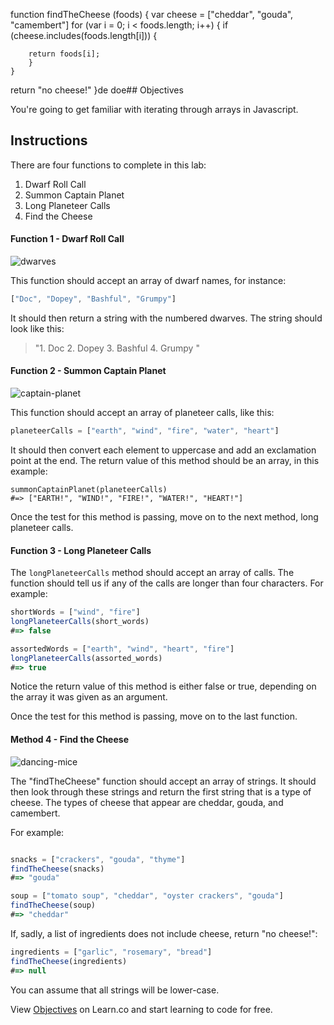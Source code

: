 function findTheCheese (foods) {
  var cheese = ["cheddar", "gouda", "camembert"]
  for (var i = 0; i < foods.length; i++) {
    if (cheese.includes(foods.length[i])) {
  
        return foods[i];
        }
    }
  return "no cheese!"
  }de doe## Objectives

You're going to get familiar with iterating through arrays in Javascript. 

## Instructions

There are four functions to complete in this lab:

1. Dwarf Roll Call
2. Summon Captain Planet
3. Long Planeteer Calls
4. Find the Cheese

#### Function 1 - Dwarf Roll Call

![dwarves](https://s3-us-west-2.amazonaws.com/web-dev-readme-photos/cartoon-collections/dwarves.jpg)

This function should accept an array of dwarf names, for instance:

```js
["Doc", "Dopey", "Bashful", "Grumpy"]
```

It should then return a string with the numbered dwarves. The string should look like this:

> "1. Doc 2. Dopey 3. Bashful 4. Grumpy "

#### Function 2 - Summon Captain Planet

![captain-planet](https://s3-us-west-2.amazonaws.com/web-dev-readme-photos/cartoon-collections/captain-planet.jpeg)

This function should accept an array of planeteer calls, like this:

```js
planeteerCalls = ["earth", "wind", "fire", "water", "heart"]
```

It should then convert each element to uppercase and add an exclamation point at the end. The return value of this method should be an array, in this example:

```
summonCaptainPlanet(planeteerCalls)
#=> ["EARTH!", "WIND!", "FIRE!", "WATER!", "HEART!"]
```

Once the test for this method is passing, move on to the next method, long planeteer calls.

#### Function 3 - Long Planeteer Calls

The `longPlaneteerCalls` method should accept an array of calls. The function should tell us if any of the calls are longer than four characters. For example:

```js
shortWords = ["wind", "fire"]
longPlaneteerCalls(short_words)
#=> false

assortedWords = ["earth", "wind", "heart", "fire"]
longPlaneteerCalls(assorted_words)
#=> true
```

Notice the return value of this method is either false or true, depending on the array it was given as an argument.

Once the test for this method is passing, move on to the last function.

#### Method 4 - Find the Cheese

![dancing-mice](https://s3-us-west-2.amazonaws.com/web-dev-readme-photos/cartoon-collections/cheese.jpg)

The "findTheCheese" function should accept an array of strings. It should then look through these strings and return the first string that is a type of cheese. The types of cheese that appear are  cheddar, gouda, and camembert.

For example:

```js

snacks = ["crackers", "gouda", "thyme"]
findTheCheese(snacks)
#=> "gouda"

soup = ["tomato soup", "cheddar", "oyster crackers", "gouda"]
findTheCheese(soup)
#=> "cheddar"
```

If, sadly, a list of ingredients does not include cheese, return "no cheese!":

```js
ingredients = ["garlic", "rosemary", "bread"]
findTheCheese(ingredients)
#=> null
```

You can assume that all strings will be lower-case.

<p data-visibility='hidden'>View <a href='https://learn.co/lessons/hs-js-cartoon-collections' title='Objectives'>Objectives</a> on Learn.co and start learning to code for free.</p>
